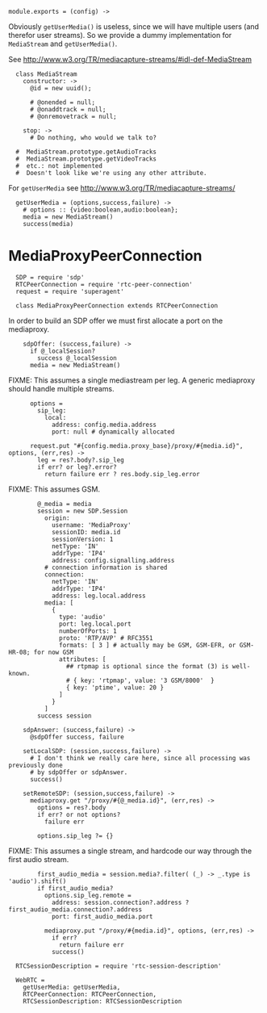     module.exports = (config) ->

Obviously `getUserMedia()` is useless, since we will have multiple users (and therefor user streams).
So we provide a dummy implementation for `MediaStream` and `getUserMedia()`.

See http://www.w3.org/TR/mediacapture-streams/#idl-def-MediaStream

      class MediaStream
        constructor: ->
          @id = new uuid();

          # @onended = null;
          # @onaddtrack = null;
          # @onremovetrack = null;

        stop: ->
          # Do nothing, who would we talk to?

      #  MediaStream.prototype.getAudioTracks
      #  MediaStream.prototype.getVideoTracks
      #  etc.: not implemented
      #  Doesn't look like we're using any other attribute.

For `getUserMedia` see http://www.w3.org/TR/mediacapture-streams/

      getUserMedia = (options,success,failure) ->
        # options :: {video:boolean,audio:boolean};
        media = new MediaStream()
        success(media)

MediaProxyPeerConnection
========================

      SDP = require 'sdp'
      RTCPeerConnection = require 'rtc-peer-connection'
      request = require 'superagent'

      class MediaProxyPeerConnection extends RTCPeerConnection

In order to build an SDP offer we must first allocate a port on the mediaproxy.

        sdpOffer: (success,failure) ->
          if @_localSession?
            success @_localSession
          media = new MediaStream()

FIXME: This assumes a single mediastream per leg. A generic mediaproxy should handle multiple streams.

          options =
            sip_leg:
              local:
                address: config.media.address
                port: null # dynamically allocated

          request.put "#{config.media.proxy_base}/proxy/#{media.id}", options, (err,res) ->
            leg = res?.body?.sip_leg
            if err? or leg?.error?
              return failure err ? res.body.sip_leg.error

FIXME: This assumes GSM.

            @_media = media
            session = new SDP.Session
              origin:
                username: 'MediaProxy'
                sessionID: media.id
                sessionVersion: 1
                netType: 'IN'
                addrType: 'IP4'
                address: config.signalling.address
              # connection information is shared
              connection:
                netType: 'IN'
                addrType: 'IP4'
                address: leg.local.address
              media: [
                {
                  type: 'audio'
                  port: leg.local.port
                  numberOfPorts: 1
                  proto: 'RTP/AVP' # RFC3551
                  formats: [ 3 ] # actually may be GSM, GSM-EFR, or GSM-HR-08; for now GSM
                  attributes: [ 
                    ## rtpmap is optional since the format (3) is well-known.
                    # { key: 'rtpmap', value: '3 GSM/8000'  }
                    { key: 'ptime', value: 20 }
                  ]
                }
              ]
            success session

        sdpAnswer: (success,failure) ->
          @sdpOffer success, failure

        setLocalSDP: (session,success,failure) ->
          # I don't think we really care here, since all processing was previously done
          # by sdpOffer or sdpAnswer.
          success()

        setRemoteSDP: (session,success,failure) ->
          mediaproxy.get "/proxy/#{@_media.id}", (err,res) ->
            options = res?.body
            if err? or not options?
              failure err

            options.sip_leg ?= {}

FIXME: This assumes a single stream, and hardcode our way through the first audio stream.

            first_audio_media = session.media?.filter( (_) -> _.type is 'audio').shift()
            if first_audio_media?
              options.sip_leg.remote =
                address: session.connection?.address ? first_audio_media.connection?.address
                port: first_audio_media.port

              mediaproxy.put "/proxy/#{media.id}", options, (err,res) ->
                if err?
                  return failure err
                success()

      RTCSessionDescription = require 'rtc-session-description'

      WebRTC =
        getUserMedia: getUserMedia,
        RTCPeerConnection: RTCPeerConnection,
        RTCSessionDescription: RTCSessionDescription
